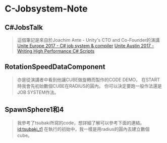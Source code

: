 # C-Jobsystem-Note
## C#JobsTalk
> 這個筆記是來自於Joachim Ante - Unity's CTO and Co-Founder的演講
> [Unite Europe 2017 - C# job system & compiler](https://www.youtube.com/watch?v=AXUvnk7Jws4&t=375s)
> [Unite Austin 2017 - Writing High Performance C# Scripts](https://www.youtube.com/watch?v=tGmnZdY5Y-E&t=3902s)


## RotationSpeedDataComponent
> 亦是從演講者中看到他讓CUBE做旋轉而製作的CODE DEMO，
> 在START時我會先初始數個CUBE在RADIUS的圓內。
> 你可以決定要跑一般作法還是JOB SYSTEM作法。

## SpawnSphere1和4
> 我參考了tsubaki所寫的code，想詳細了解可以參考下面的連結。
> [id:tsubaki_t1](http://tsubakit1.hateblo.jp/entry/2018/03/04/223804#C-Job-System%E3%81%A7%E4%B8%A6%E5%88%97%E5%87%A6%E7%90%86--IJobParallelFor)
> 在執行的初始中，我一樣是用radius的圓內去建立數個cube。
